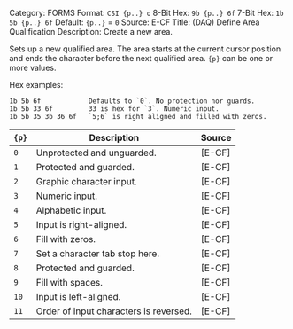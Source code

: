 Category: FORMS
Format: `CSI {p..} o`
8-Bit Hex: `9b {p..} 6f`
7-Bit Hex: `1b 5b {p..} 6f`
Default: `{p..}` = `0`
Source: E-CF
Title: (DAQ) Define Area Qualification
Description: Create a new area.

Sets up a new qualified area. The area starts at the current cursor position and ends the character before the next qualified area. `{p}` can be one or more values.

Hex examples:

    1b 5b 6f            Defaults to `0`. No protection nor guards.
    1b 5b 33 6f         33 is hex for `3`. Numeric input.
    1b 5b 35 3b 36 6f   `5;6` is right aligned and filled with zeros.

| `{p}` | Description                            | Source |
|-------|----------------------------------------|--------|
| `0`   | Unprotected and unguarded.             | [E-CF] |
| `1`   | Protected and guarded.                 | [E-CF] |
| `2`   | Graphic character input.               | [E-CF] |
| `3`   | Numeric input.                         | [E-CF] |
| `4`   | Alphabetic input.                      | [E-CF] |
| `5`   | Input is right-aligned.                | [E-CF] |
| `6`   | Fill with zeros.                       | [E-CF] |
| `7`   | Set a character tab stop here.         | [E-CF] |
| `8`   | Protected and guarded.                 | [E-CF] |
| `9`   | Fill with spaces.                      | [E-CF] |
| `10`  | Input is left-aligned.                 | [E-CF] |
| `11`  | Order of input characters is reversed. | [E-CF] |
